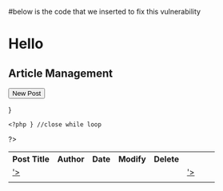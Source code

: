 #below is the code that we inserted to fix this vulnerability

<?php include("templates/page_header.php");?>
<?php include("lib/auth.php") ?>

<!doctype html>
<h1>Hello</h1>

<html lang="en">
<head>
	<title>Admin</title>
	<?php include("templates/header.php"); ?>
</head>
<body>
	<?php include("templates/nav.php"); ?>
	<?php include("templates/contentstart.php"); ?>

<h2>Article Management</h2>

<p><button type="button" class="btn btn-primary" aria-label="Left Align" onclick="window.location='/newarticle.php';">
New Post <span class="fa fa-plus" aria-hidden="true"></span>
</button></p>

<table class="table">
<tr><th>Post Title</th><th>Author</th><th>Date</th><th>Modify</th><th>Delete</th></tr>
<?php
# get articles by user or, if role is admin, all articles
        $result = get_article_list($dbconn);
        while ($row = pg_fetch_array($result)) {
    ?>
<tr>
<?php if($_SESSION['username']=='student'){    ?>
<td><a href='article.php?aid=<?php echo $row['aid'] ?>'><?php echo htmlspecialchars($row['title'], ENT_QUOTES, 'UTF-8'); ?></a></td>
  <td><?php echo $row['author'] ?></td>
  <td><?php echo substr($row['date'],0,10) ?></td>
  <td><a href="/editarticle.php?aid=<?php echo $row['aid'] ?>"><i class="fa fa-pencil-square-o fa-2x" aria-hidden="true"></i></a></td>
  
<?php if($row['author'] == 'student'){ ?>
   <td><a href="/deletearticle.php?aid=<?php echo $row['aid'] ?>"><i class="fa fa-times fa-2x" aria-hidden="true"></i></a></td>
<?php } ?>

<?php }elseif($_SESSION['username']=='admin'){ ?>
  <td><a href='article.php?aid=<?php echo $row['aid'] ?>'><?php echo htmlspecialchars($row['title'], ENT_QUOTES, 'UTF-8'); ?></a></td>
  <td><?php echo $row['author'] ?></td>
  <td><?php echo substr($row['date'],0,10) ?></td>
</tr>}

<?php if($_SESSION['username']=='student'){ ?>
<?php    if($row['author']=='student'){ ?>
  <td><a href="/editarticle.php?aid=<?php echo $row['aid'] ?>"><i class="fa fa-pencil-square-o fa-2x"> 
<?php }else{ ?>
 <td><a href="/editarticle.?aid=<?php echo $row['aid'] ?>"><i class="fa fa-pencil-square-o fa-2x" aria-hidden="true"></i></a></td>
<?php } ?>
<?php } ?>
<?php if($row['author']=='student'){    ?> 
    <td><a href="/deletearticle.php?aid=<?php echo $row['aid'] ?>"><i class="fa fa-times fa-2x" aria-hidden="true"></i></a></td> 
<?php } ?>
<?php } ?>

    <?php } //close while loop
?>
</table>
    <?php include("templates/contentstop.php"); ?>
    <?php include("templates/footer.php"); ?>
    <?php session_destroy();?>
</body>
</html>
